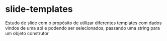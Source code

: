 # slide-templates
Estudo de slide com o propósito de utilizar diferentes templates com dados vindos de uma api e podendo ser selecionados,  passando uma string para um objeto construtor
